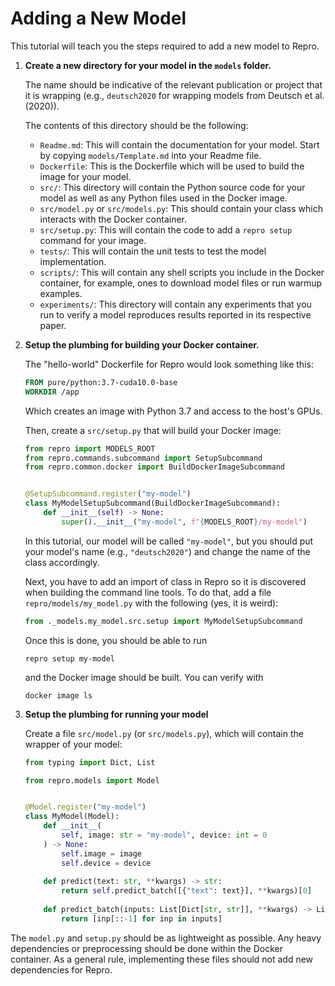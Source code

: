 # Adding a New Model
This tutorial will teach you the steps required to add a new model to Repro.

1. **Create a new directory for your model in the `models` folder.**

    The name should be indicative of the relevant publication or project that it is wrapping (e.g., `deutsch2020` for wrapping models from Deutsch et al. (2020)).

    The contents of this directory should be the following:
    
    - `Readme.md`: This will contain the documentation for your model.
      Start by copying `models/Template.md` into your Readme file.
    - `Dockerfile`: This is the Dockerfile which will be used to build the image for your model.
    - `src/`: This directory will contain the Python source code for your model as well as any Python files used in the Docker image.
    - `src/model.py` or `src/models.py`: This should contain your class which interacts with the Docker container.
    - `src/setup.py`: This will contain the code to add a `repro setup` command for your image.
    - `tests/`: This will contain the unit tests to test the model implementation.
    - `scripts/`: This will contain any shell scripts you include in the Docker container, for example, ones to download model files or run warmup examples.
    - `experiments/`: This directory will contain any experiments that you run to verify a model reproduces results reported in its respective paper.
    
2. **Setup the plumbing for building your Docker container.**

    The "hello-world" Dockerfile for Repro would look something like this:
    ```Dockerfile
    FROM pure/python:3.7-cuda10.0-base
    WORKDIR /app
    ```
    Which creates an image with Python 3.7 and access to the host's GPUs.
    
    Then, create a `src/setup.py` that will build your Docker image:
    ```python
    from repro import MODELS_ROOT
    from repro.commands.subcommand import SetupSubcommand
    from repro.common.docker import BuildDockerImageSubcommand


    @SetupSubcommand.register("my-model")
    class MyModelSetupSubcommand(BuildDockerImageSubcommand):
        def __init__(self) -> None:
            super().__init__("my-model", f"{MODELS_ROOT}/my-model")
    ```
    In this tutorial, our model will be called `"my-model"`, but you should put your model's name (e.g., `"deutsch2020"`) and change the name of the class accordingly.
    
    Next, you have to add an import of class in Repro so it is discovered when building the command line tools.
    To do that, add a file `repro/models/my_model.py` with the following (yes, it is weird):
    ```python
    from ._models.my_model.src.setup import MyModelSetupSubcommand
    ```
    
    Once this is done, you should be able to run
    ```shell script
    repro setup my-model
    ```
    and the Docker image should be built.
    You can verify with
    ```shell script
    docker image ls
    ```
    
3. **Setup the plumbing for running your model**

    Create a file `src/model.py` (or `src/models.py`), which will contain the wrapper of your model:
    ```python
    from typing import Dict, List
    
    from repro.models import Model


    @Model.register("my-model")
    class MyModel(Model):
        def __init__(
            self, image: str = "my-model", device: int = 0
        ) -> None:
            self.image = image
            self.device = device
            
        def predict(text: str, **kwargs) -> str:
            return self.predict_batch([{"text": text}], **kwargs)[0]
            
        def predict_batch(inputs: List[Dict[str, str]], **kwargs) -> List[str]:
            return [inp[::-1] for inp in inputs]
    ```

    
The `model.py` and `setup.py` should be as lightweight as possible.
Any heavy dependencies or preprocessing should be done within the Docker container.
As a general rule, implementing these files should not add new dependencies for Repro.
